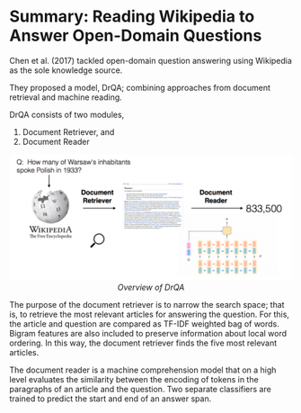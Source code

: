 # Summary: Reading Wikipedia to Answer Open-Domain Questions

Chen et al. (2017) tackled open-domain question answering using Wikipedia as the sole knowledge source. 

They proposed a model, DrQA; combining approaches from document retrieval and machine reading.

DrQA consists of two modules,
1. Document Retriever, and
2. Document Reader

<p align="center">
  <img src="https://github.com/pbmstrk/NLP-Project-Paper-Summaries/blob/master/summaries/Reading%20Wikipedia%20to%20Answer%20Open-Domain%20Questions/fig/DrQA.png?raw=true" width=550px/>
  <br>
  <em>Overview of DrQA</em>
</p>

The purpose of the document retriever is to narrow the search space; that is, to retrieve the most relevant articles for answering the question. For this, the article and question are compared as TF-IDF weighted bag of words. Bigram features are also included to preserve information about local word ordering. In this way, the document retriever finds the five most relevant articles.

The document reader is a machine comprehension model that on a high level evaluates the similarity between the encoding of tokens in the paragraphs of an article and the question. Two separate classifiers are trained to predict the start and end of an answer span.